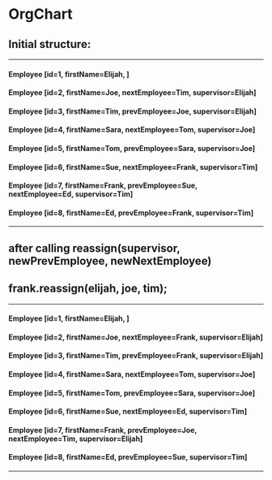 # OrgChart

## Initial structure: 
******************************************
#### Employee [id=1, firstName=Elijah, ]
#### Employee [id=2, firstName=Joe, nextEmployee=Tim, supervisor=Elijah]
#### Employee [id=3, firstName=Tim, prevEmployee=Joe, supervisor=Elijah]
#### Employee [id=4, firstName=Sara, nextEmployee=Tom, supervisor=Joe]
#### Employee [id=5, firstName=Tom, prevEmployee=Sara, supervisor=Joe]
#### Employee [id=6, firstName=Sue, nextEmployee=Frank, supervisor=Tim]
#### Employee [id=7, firstName=Frank, prevEmployee=Sue, nextEmployee=Ed, supervisor=Tim]
#### Employee [id=8, firstName=Ed, prevEmployee=Frank, supervisor=Tim]
******************************************

## after calling reassign(supervisor, newPrevEmployee, newNextEmployee)
## frank.reassign(elijah, joe, tim);

******************************************
#### Employee [id=1, firstName=Elijah, ]
#### Employee [id=2, firstName=Joe, nextEmployee=Frank, supervisor=Elijah]
#### Employee [id=3, firstName=Tim, prevEmployee=Frank, supervisor=Elijah]
#### Employee [id=4, firstName=Sara, nextEmployee=Tom, supervisor=Joe]
#### Employee [id=5, firstName=Tom, prevEmployee=Sara, supervisor=Joe]
#### Employee [id=6, firstName=Sue, nextEmployee=Ed, supervisor=Tim]
#### Employee [id=7, firstName=Frank, prevEmployee=Joe, nextEmployee=Tim, supervisor=Elijah]
#### Employee [id=8, firstName=Ed, prevEmployee=Sue, supervisor=Tim]
******************************************
